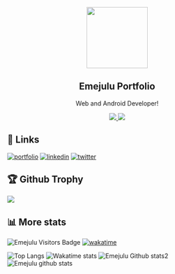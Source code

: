 <p align="center">
<a href="https://bit.ly/EmejuluPortfolio">
  <img width="140" src="https://avatars.githubusercontent.com/u/54607888?v=4" /> 
  </a> 
  <h2 align="center">Emejulu Portfolio</h2>
  <p align="center">Web and Android Developer!</p>
</p>

<p align="center">
<a href="https://bit.ly/EmejuluPortfolio">
    <img src="https://visitor-badge.glitch.me/badge?page_id=JUEsoft"/> 
  </a>  
 <a href="https://bit.ly/EmejuluPortfolio">
    <img src="https://wakatime.com/badge/user/6887a696-3885-4b54-a72b-318b6f2379be.svg"/> 
  </a>
</p>

## 🔗 Links
[![portfolio](https://img.shields.io/badge/my_portfolio-000?style=for-the-badge&logo=ko-fi&logoColor=white)](https://bit.ly/EmejuluPortfolio)
[![linkedin](https://img.shields.io/badge/linkedin-0A66C2?style=for-the-badge&logo=linkedin&logoColor=white)](https://www.linkedin.com/in/emmanuel-emejulu-ba3411227/)
[![twitter](https://img.shields.io/badge/twitter-1DA1F2?style=for-the-badge&logo=twitter&logoColor=white)](https://twitter.com/emejulucodes)

<p>
<h2>🏆 Github Trophy </h2>
<a href="https://bit.ly/EmejuluPortfolio">
<img src="https://github-profile-trophy.vercel.app/?username=JUEsoft">
</a>
</p>

## 📊 More stats
![Emejulu Visitors Badge](https://visitor-badge.glitch.me/badge?page_id=JUEsoft)
[![wakatime](https://wakatime.com/badge/user/6887a696-3885-4b54-a72b-318b6f2379be.svg)](https://wakatime.com/@6887a696-3885-4b54-a72b-318b6f2379be)

![Top Langs](https://github-readme-stats.vercel.app/api/top-langs/?username=JUEsoft&layout=compact)
![Wakatime stats](https://github-readme-stats.vercel.app/api/wakatime?username=emejulu&layout=compact)
![Emejulu Github stats2](https://github-readme-streak-stats.herokuapp.com/?user=JUEsoft&layout=compact&include_all_commits=true&&count_private=true&langs_count=20)
![Emejulu github stats](https://github-readme-stats.vercel.app/api?username=JUEsoft&show_icons=true&theme=radical)
